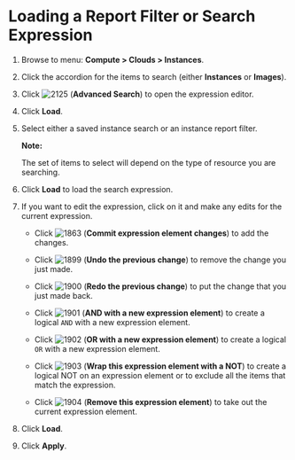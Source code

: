 # Loading a Report Filter or Search Expression

1.  Browse to menu: **Compute > Clouds > Instances**.

2.  Click the accordion for the items to search (either **Instances** or
    **Images**).

3.  Click ![2125](../images/2125.png) (**Advanced Search**) to open the
    expression editor.

4.  Click **Load**.

5.  Select either a saved instance search or an instance report filter.

    **Note:**

    The set of items to select will depend on the type of resource you are searching.

6.  Click **Load** to load the search expression.

7.  If you want to edit the expression, click on it and make any edits for the current expression.

      - Click ![1863](../images/1863.png) (**Commit expression element
        changes**) to add the changes.

      - Click ![1899](../images/1899.png) (**Undo the previous change**)
        to remove the change you just made.

      - Click ![1900](../images/1900.png) (**Redo the previous change**)
        to put the change that you just made back.

      - Click ![1901](../images/1901.png) (**AND with a new expression
        element**) to create a logical `AND` with a new expression
        element.

      - Click ![1902](../images/1902.png) (**OR with a new expression
        element**) to create a logical `OR` with a new expression
        element.

      - Click ![1903](../images/1903.png) (**Wrap this expression element
        with a NOT**) to create a logical NOT on an expression element
        or to exclude all the items that match the expression.

      - Click ![1904](../images/1904.png) (**Remove this expression
        element**) to take out the current expression element.

8.  Click **Load**.

9.  Click **Apply**.
